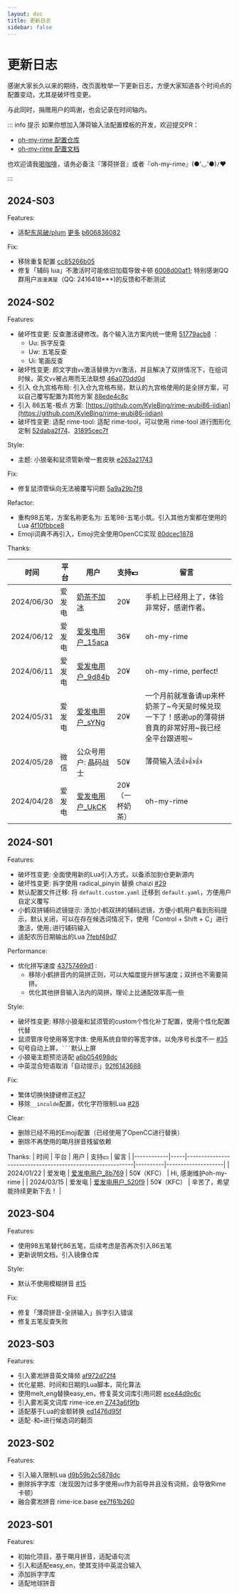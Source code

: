 ```yaml
---
layout: doc
title: 更新日志
sidebar: false
---
```

# 更新日志
感谢大家长久以来的期待，改页面枚举一下更新日志，方便大家知道各个时间点的配置变动，尤其是破坏性变更。 

与此同时，捐赠用户的鸣谢，也会记录在时间轴内。

::: info 提示
如果你想加入薄荷输入法配置模板的开发，欢迎提交PR：
- [oh-my-rime 配置仓库](https://github.com/Mintimate/oh-my-rime)
- [oh-my-rime 配置文档](https://github.com/Mintimate/DocVitePressOMR)

也欢迎请我[喝咖啡](https://afdian.net/a/mintimate)，请务必备注『薄荷拼音』或者『oh-my-rime』(●'◡'●)ﾉ♥

:::

## 2024-S03
Features:
- 适配[东风破/plum](https://github.com/rime/plum) <Badge type="warning">[更多](/zh/guide/importMint.html#⭐东风破导入薄荷)</Badge> <Badge type="tip">[b606836082](https://github.com/Mintimate/oh-my-rime/commit/b606836082994fc4f0c3222338ec3a67611e4816)</Badge>

Fix:
- 移除重复配置 <Badge type="tip">[cc85266b05](https://github.com/Mintimate/oh-my-rime/commit/cc85266b05219a87866ee8adb64fc5eecdc6c2f5)</Badge>
- 修复「辅码 lua」不激活时可能依旧加载导致卡顿 <Badge type="tip">[6008d00af1](https://github.com/Mintimate/oh-my-rime/commit/6008d00af1a051f9a892e0fdb750a75fe4c80a14)</Badge>; 特别感谢QQ群用户`浪漫满屋`（QQ: 2416418***)的反馈和不断测试


## 2024-S02
Features:
- 破坏性变更: 反查激活键修改。各个输入法方案内统一使用 <Badge type="tip">[51779acb8](https://github.com/Mintimate/oh-my-rime/commit/51779acb88a447926af451426439573d504638f7)</Badge> ：
  - Uu: 拆字反查
  - Uw: 五笔反查
  - Ui: 笔画反查
- 破坏性变更: 颜文字由`vv`激活替换为`VV`激活，并且解决了双拼情况下，在组词时候，英文`vv`被占用而无法联想 <Badge type="tip">[46a070dd0d](https://github.com/Mintimate/oh-my-rime/commit/46a070dd0dedf72725631b1c16b2d0a23ecc3112)</Badge>
- 引入 仓九宫格布局: 引入仓九宫格布局，默认的九宫格使用的是全拼方案，可以自己覆写配置为其他方案 <Badge type="tip">[88ede4c8c](https://github.com/Mintimate/oh-my-rime/commit/88ede4c8cd27b0fc57ab5d12860c348c3e26c777)</Badge>
- 引入 86五笔-极点 方案: [https://github.com/KyleBing/rime-wubi86-jidian](https://github.com/KyleBing/rime-wubi86-jidian)
- 破坏性变更: 适配 rime-tool: 适配 rime-tool，可以使用 rime-tool 进行图形化定制 <Badge type="tip">[52daba2f74](https://github.com/Mintimate/oh-my-rime/commit/52daba2f74418c08c170ad54879d256b13a9401d)</Badge>、<Badge type="tip">[31895cec7f](https://github.com/Mintimate/oh-my-rime/commit/31895cec7f8b145468b8482cc090640adc3c5517)</Badge>

Style:
- 主题: 小狼毫和鼠须管新增一套皮肤 <Badge type="tip">[e263a21743](https://github.com/Mintimate/oh-my-rime/commit/e263a217437d87ef12c25c0372e08c7b99f8c2b1)</Badge>

Fix:
- 修复鼠须管纵向无法被覆写问题 <Badge type="tip">[5a9a29b7f8](https://github.com/Mintimate/oh-my-rime/commit/5a9a29b7f8bc3e8aca4982956f276a542a9d891b)</Badge>

Refactor:
- 重构98五笔，方案名称更名为: 五笔98-五笔小筑。引入其他方案都在使用的 Lua <Badge type="tip">[4f10fbbce8](https://github.com/Mintimate/oh-my-rime/commit/4f10fbbce8c6f4e1455faf7bbf60e5dfacb89a0e)</Badge>
- Emoji词典不再引入，Emoji完全使用OpenCC实现 <Badge type="tip">[80dcec1878](https://github.com/Mintimate/oh-my-rime/commit/80dcec187865ef1ad20a2c31268cc95c435be385)</Badge>

Thanks:

| 时间         | 平台  | 用户                                                                   | 支持💵      | 留言                                                    |
|------------|-----|----------------------------------------------------------------------|-----------|-------------------------------------------------------|
| 2024/06/30 | 爱发电 | [奶茶不加冰](https://afdian.net/u/802ed17a36bf11efa4db52540025c377)       | 20¥       | 手机上已经用上了，体验非常好，感谢作者。                                  |
| 2024/06/12 | 爱发电 | [爱发电用户_15aca](https://afdian.net/u/15aca804289b11efa13952540025c377) | 36¥       | oh-my-rime                                            |
| 2024/06/11 | 爱发电 | [爱发电用户_9d84b](https://afdian.net/u/9d84b3ac280011efa1d352540025c377) | 20¥       | oh-my-rime, perfect!                                  |
| 2024/05/31 | 爱发电 | [爱发电用户_sYNg](https://afdian.net/u/c428e6701f1a11efab4a5254001e7c00)  | 20¥       | 一个月前就准备请up来杯奶茶了~今天是时候兑现一下了！感谢up的薄荷拼音真的非常好用~我已经全平台跟进啦~ |
| 2024/05/28 | 微信  | 公众号用户: 晶码战士                                                          | 50¥       | 薄荷输入法👍👍👍                                           |
| 2024/04/28 | 爱发电 | [爱发电用户_UkCK](https://afdian.net/u/8717bcc8054511efbfc052540025c377)  | 20¥（一杯奶茶） | oh-my-rime                                            |

## 2024-S01
Features:
- 破坏性变更: 全面使用新的Lua引入方式，以备添加到仓更新源内
- 破坏性变更: 拆字使用 radical_pinyin 替换 chaizi <Badge type="tip">[#29](https://github.com/Mintimate/oh-my-rime/discussions/29)</Badge>
- 默认配置文件迁移: 将 `default.custom.yaml` 迁移到 `default.yaml`，方便用户自定义覆写
- 小鹤双拼辅码滤镜提示: 添加小鹤双拼的辅码滤镜，方便小鹤用户看到形码提示，默认关闭，可以在存在候选词情况下，使用「Control + Shift + C」进行激活，使用`;`进行辅码输入
- 适配农历日期输出的Lua <Badge type="tip">[7febf49d7](https://github.com/Mintimate/oh-my-rime/commit/7febf49d7c577e908492f1ed3b4bbfe13c08d08d)</Badge>

Performance:
- 优化拼写速度 <Badge type="tip">[43757469d1](https://github.com/Mintimate/oh-my-rime/commit/43757469d1d314deea83ee5f22e169d29c28690e)</Badge> :
  - 移除小鹤拼音内的简拼正则，可以大幅度提升拼写速度；双拼也不需要简拼。
  - 优化其他拼音输入法内的简拼，理论上比通配效率高一些

Style:
- 破坏性变更: 移除小狼毫和鼠须管的custom个性化补丁配置，使用个性化配置代替
- 鼠须管序号使用等宽字体: 使用系统自带的等宽字体，以免序号长度不一 <Badge type="tip">[#35](https://github.com/Mintimate/oh-my-rime/issues/35)</Badge>
- 句号自动上屏，`` ``` ``默认上屏
- 小狼毫主题预览适配 <Badge type="tip">[a6b054698dc](https://github.com/Mintimate/oh-my-rime/commit/a6b054698dcbf72d42bd02918acff75a07807c86)</Badge>
- 中英混合短语取消「自动提示」<Badge type="tip">[92f6143688](https://github.com/Mintimate/oh-my-rime/commit/92f6143688132c1c3bbff2b352a702a5d085ce5f)</Badge>

Fix:
- 繁体切换快捷键修正<Badge type="tip">[#37](https://github.com/Mintimate/oh-my-rime/issues/37)</Badge>
- 移除`__inculde`配置，优化字符限制Lua <Badge type="tip">[#28](https://github.com/Mintimate/oh-my-rime/issues/28)</Badge>

Clear:
- 删除已经不用的Emoji配置（已经使用了OpenCC进行替换）
- 删除不再使用的朙月拼音残留依赖

Thanks:
| 时间         | 平台  | 用户                                                        | 支持💵     | 留言                 |
|------------|-----|-----------------------------------------------------------|----------|--------------------|
| 2024/01/22 | 爱发电 | [爱发电用户_8b769](https://afdian.net/u/8b769b02b8c111ee928952540025c377) | 50¥（KFC） | Hi, 感谢维护oh-my-rime |
| 2024/03/15 | 爱发电 | [爱发电用户_520f9](https://afdian.net/u/520f9e12e26111eeaa3a5254001e7c00) | 50¥（KFC） | 辛苦了，希望能持续更新下去！ |


## 2023-S04
Features:
- 使用98五笔替代86五笔，后续考虑是否再次引入86五笔
- 更新说明文档，引入镜像仓库

Style:
- 默认不使用模糊拼音 <Badge type="tip">[#15](https://github.com/Mintimate/oh-my-rime/pull/15)</Badge>

Fix:
- 修复「薄荷拼音-全拼输入」拆字引入错误
- 修复五笔反查失败


## 2023-S03
Features:
- 引入雾凇拼音英文降频 <Badge type="tip">[af972d72f4](https://github.com/Mintimate/oh-my-rime/commit/af972d72f49d575a4915131a4e9ce7b85aa92f67)</Badge>
- 优化星期、时间和日期的Lua脚本，简化算法
- 使用melt_eng替换easy_en，修复英文词库引用问题 <Badge type="tip">[ece44d9c6c](https://github.com/Mintimate/oh-my-rime/commit/ece44d9c6c0b77ff9bb9c5f53dcc1164c9ffb366)</Badge>
- 引入雾凇英文词库 rime-ice.en <Badge type="tip">[2743a6f9fb](https://github.com/Mintimate/oh-my-rime/commit/2743a6f9fb43f3d77c4591045f3ed1eddb31964b)</Badge>
- 适配基于Lua的金额转换 <Badge type="tip">[ed1476d95f](https://github.com/Mintimate/oh-my-rime/commit/ed1476d95f3b6f6c2031c15edc1658b05a6c6947)</Badge>
- 适配`-`和`=`进行候选词的翻页

## 2023-S02
Features:
- 引入输入限制Lua <Badge type="tip">[d9b59b2c5878dc](https://github.com/Mintimate/oh-my-rime/commit/d9b59b2c5878dcbba9b5bf933ee01bee23855283)</Badge>
- 删除拆字字库（发现因为过多字使用`uu`作为前导并且没有词频，会导致Rime卡顿）
- 融合雾凇拼音 rime-ice.base <Badge type="tip">[ee7f61b260](https://github.com/Mintimate/oh-my-rime/commit/ee7f61b260baaa831c6ab3ddfd312e3e5d41d554)</Badge>


## 2023-S01
Features:
- 初始化项目，基于朙月拼音，适配语句流
- 引入和适配easy_en，使其支持中英混合输入
- 添加拆字字库
- 适配地球拼音
